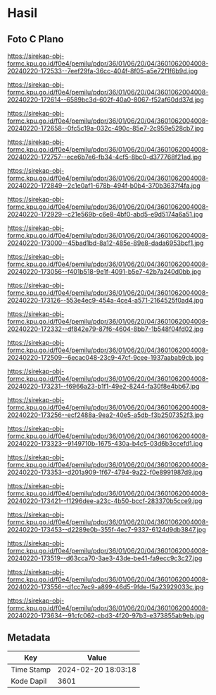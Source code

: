 # Hasil

## Foto C Plano

https://sirekap-obj-formc.kpu.go.id/f0e4/pemilu/pdpr/36/01/06/20/04/3601062004008-20240220-172533--7eef29fa-36cc-404f-8f05-a5e72f1f6b9d.jpg

https://sirekap-obj-formc.kpu.go.id/f0e4/pemilu/pdpr/36/01/06/20/04/3601062004008-20240220-172614--6589bc3d-602f-40a0-8067-f52af60dd37d.jpg

https://sirekap-obj-formc.kpu.go.id/f0e4/pemilu/pdpr/36/01/06/20/04/3601062004008-20240220-172658--0fc5c19a-032c-490c-85e7-2c959e528cb7.jpg

https://sirekap-obj-formc.kpu.go.id/f0e4/pemilu/pdpr/36/01/06/20/04/3601062004008-20240220-172757--ece6b7e6-fb34-4cf5-8bc0-d377768f21ad.jpg

https://sirekap-obj-formc.kpu.go.id/f0e4/pemilu/pdpr/36/01/06/20/04/3601062004008-20240220-172849--2c1e0af1-678b-494f-b0b4-370b3637f4fa.jpg

https://sirekap-obj-formc.kpu.go.id/f0e4/pemilu/pdpr/36/01/06/20/04/3601062004008-20240220-172929--c21e569b-c6e8-4bf0-abd5-e9d5174a6a51.jpg

https://sirekap-obj-formc.kpu.go.id/f0e4/pemilu/pdpr/36/01/06/20/04/3601062004008-20240220-173000--45bad1bd-8a12-485e-89e8-dada6953bcf1.jpg

https://sirekap-obj-formc.kpu.go.id/f0e4/pemilu/pdpr/36/01/06/20/04/3601062004008-20240220-173056--f401b518-9e1f-4091-b5e7-42b7a240d0bb.jpg

https://sirekap-obj-formc.kpu.go.id/f0e4/pemilu/pdpr/36/01/06/20/04/3601062004008-20240220-173126--553e4ec9-454a-4ce4-a571-2164525f0ad4.jpg

https://sirekap-obj-formc.kpu.go.id/f0e4/pemilu/pdpr/36/01/06/20/04/3601062004008-20240220-172332--df842e79-87f6-4604-8bb7-1b548f04fd02.jpg

https://sirekap-obj-formc.kpu.go.id/f0e4/pemilu/pdpr/36/01/06/20/04/3601062004008-20240220-172509--6ecac048-23c9-47cf-9cee-1937aabab9cb.jpg

https://sirekap-obj-formc.kpu.go.id/f0e4/pemilu/pdpr/36/01/06/20/04/3601062004008-20240220-173231--f6966a23-b1f1-49e2-8244-fa30f8e4bb67.jpg

https://sirekap-obj-formc.kpu.go.id/f0e4/pemilu/pdpr/36/01/06/20/04/3601062004008-20240220-173256--ecf2488a-9ea2-40e5-a5db-f3b2507352f3.jpg

https://sirekap-obj-formc.kpu.go.id/f0e4/pemilu/pdpr/36/01/06/20/04/3601062004008-20240220-173323--9149710b-1675-430a-b4c5-03d6b3ccefd1.jpg

https://sirekap-obj-formc.kpu.go.id/f0e4/pemilu/pdpr/36/01/06/20/04/3601062004008-20240220-173353--d201a909-1f67-4794-9a22-f0e8991987d9.jpg

https://sirekap-obj-formc.kpu.go.id/f0e4/pemilu/pdpr/36/01/06/20/04/3601062004008-20240220-173421--f1296dee-a23c-4b50-bccf-283370b5cce9.jpg

https://sirekap-obj-formc.kpu.go.id/f0e4/pemilu/pdpr/36/01/06/20/04/3601062004008-20240220-173453--d2289e0b-355f-4ec7-9337-6124d9db3847.jpg

https://sirekap-obj-formc.kpu.go.id/f0e4/pemilu/pdpr/36/01/06/20/04/3601062004008-20240220-173519--d63cca70-3ae3-43de-be41-fa9ecc9c3c27.jpg

https://sirekap-obj-formc.kpu.go.id/f0e4/pemilu/pdpr/36/01/06/20/04/3601062004008-20240220-173556--d1cc7ec9-a899-46d5-9fde-f5a23929033c.jpg

https://sirekap-obj-formc.kpu.go.id/f0e4/pemilu/pdpr/36/01/06/20/04/3601062004008-20240220-173634--91cfc062-cbd3-4f20-97b3-e373855ab9eb.jpg


## Metadata

| Key        | Value               |
| ---------- | ------------------- |
| Time Stamp | 2024-02-20 18:03:18 |
| Kode Dapil | 3601                |



